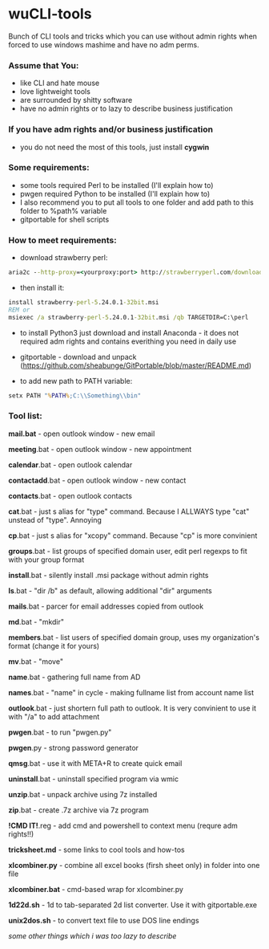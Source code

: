 # wuCLI-tools
Bunch of CLI tools and tricks which you can use without admin rights when forced to use windows mashime and have no adm perms.

### Assume that You:

- like CLI and hate mouse
- love lightweight tools
- are surrounded by shitty software
- have no admin rights or to lazy to describe business justification

### If you have adm rights and/or business justification

- you do not need the most of this tools, just install **cygwin**

### Some requirements:

- some tools required Perl to be installed (I'll explain how to)
- pwgen required Python to be installed (I'll explain how to)
- I also recommend you to put all tools to one folder and add path to this folder to %path% variable
- gitportable for shell scripts

### How to meet requirements:

- download strawberry perl:
```cmd
aria2c --http-proxy=<yourproxy:port> http://strawberryperl.com/download/5.24.0.1/strawberry-perl-5.24.0.1-32bit.msi
```

- then install it:

```cmd
install strawberry-perl-5.24.0.1-32bit.msi
REM or
msiexec /a strawberry-perl-5.24.0.1-32bit.msi /qb TARGETDIR=C:\perl
```

- to install Python3 just download and install Anaconda - it does not required adm rights and contains everithing you need in daily use

- gitportable - download and unpack (https://github.com/sheabunge/GitPortable/blob/master/README.md)

- to add new path to PATH variable:

```cmd
setx PATH "%PATH%;C:\\Something\\bin"
```


### Tool list: 

**mail.bat** - open outlook window - new email

**meeting**.bat - open outlook window - new appointment

**calendar**.bat - open outlook calendar

**contactadd**.bat - open outlook window - new contact

**contacts**.bat - open outlook contacts

**cat**.bat - just s alias for "type" command. Because I ALLWAYS type "cat" unstead of "type". Annoying

**cp**.bat - just s alias for "xcopy" command. Because "cp" is more convinient

**groups**.bat - list groups of specified domain user, edit perl regexps to fit with your group format

**install**.bat - silently install .msi package without admin rights

**ls**.bat - "dir /b" as default, allowing additional "dir" arguments

**mails**.bat - parcer for email addresses copied from outlook

**md**.bat - "mkdir"

**members**.bat - list users of specified domain group, uses my organization's format (change it for yours)

**mv**.bat - "move"

**name**.bat - gathering full name from AD

**names**.bat - "name" in cycle - making fullname list from account name list

**outlook**.bat - just shortern full path to outlook. It is very convinient to use it with "/a" to add attachment

**pwgen**.bat - to run "pwgen.py"

**pwgen**.py - strong password generator

**qmsg**.bat - use it with META+R to create quick email

**uninstall**.bat - uninstall specified program via wmic

**unzip**.bat - unpack archive using 7z installed

**zip**.bat - create .7z archive via 7z program

**!CMD IT!**.reg - add cmd and powershell to context menu (requre adm rights!!)

**tricksheet.md** - some links to cool tools and how-tos

**xlcombiner.py** - combine all excel books (firsh sheet  only) in folder into one file

**xlcombiner.bat** - cmd-based wrap for xlcombiner.py

**1d22d.sh** - 1d to tab-separated 2d list converter. Use it with gitportable.exe

**unix2dos.sh** - to convert text file to use DOS line endings

*some other things which i was too lazy to describe*
